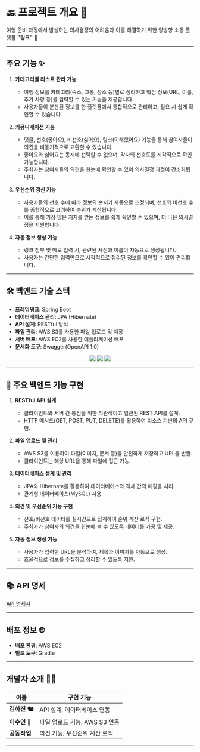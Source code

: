 # 🔙 프로젝트 개요 🌈
여행 준비 과정에서 발생하는 의사결정의 어려움과 이를 해결하기 위한 양방향 소통 플랫폼 **"링크"** 🔗

---

## 주요 기능 ✨

1. **카테고리별 리스트 관리 기능**  
   - 여행 정보를 카테고리(숙소, 교통, 장소 등)별로 정리하고 핵심 정보(URL, 이름, 추가 사항 등)를 입력할 수 있는 기능을 제공합니다.  
   - 사용자들이 분산된 정보를 한 플랫폼에서 통합적으로 관리하고, 필요 시 쉽게 확인할 수 있습니다.  

2. **커뮤니케이션 기능**  
   - 댓글, 선호(좋아요), 비선호(싫어요), 링크(이해했어요) 기능을 통해 참여자들이 의견을 비동기적으로 교환할 수 있습니다.  
   - 좋아요와 싫어요는 동시에 선택할 수 없으며, 각자의 선호도를 시각적으로 확인 가능합니다.  
   - 주최자는 참여자들의 의견을 한눈에 확인할 수 있어 의사결정 과정이 간소화됩니다.  

3. **우선순위 갱신 기능**  
   - 사용자들의 선호 수에 따라 정보의 순서가 자동으로 조정되며, 선호와 비선호 수를 종합적으로 고려하여 순위가 계산됩니다.  
   - 이를 통해 가장 많은 지지를 받는 정보를 쉽게 확인할 수 있으며, 더 나은 의사결정을 지원합니다.  

4. **자동 정보 생성 기능**  
   - 링크 첨부 및 메모 입력 시, 관련된 사진과 이름이 자동으로 생성됩니다.  
   - 사용자는 간단한 입력만으로 시각적으로 정리된 정보를 확인할 수 있어 편리합니다.  

---

## 🛠️ 백엔드 기술 스택

- **프레임워크**: Spring Boot  
- **데이터베이스 관리**: JPA (Hibernate)  
- **API 설계**: RESTful 방식  
- **파일 관리**: AWS S3를 사용한 파일 업로드 및 저장  
- **서버 배포**: AWS EC2를 사용한 애플리케이션 배포  
- **문서화 도구**: Swagger(OpenAPI 1.0)  

<p align="center">
  <img src="https://img.shields.io/badge/AWS-232F3E?style=for-the-badge&logo=amazon-aws&logoColor=white" />
  <img src="https://img.shields.io/badge/SpringBoot-6DB33F?style=for-the-badge&logo=springboot&logoColor=white" />
  <img src="https://img.shields.io/badge/JPA-59666C?style=for-the-badge&logo=hibernate&logoColor=white" />
</p>

---

## 🔑 주요 백엔드 기능 구현

1. **RESTful API 설계**  
   - 클라이언트와 서버 간 통신을 위한 직관적이고 일관된 REST API를 설계.  
   - HTTP 메서드(GET, POST, PUT, DELETE)를 활용하여 리소스 기반의 API 구현.

2. **파일 업로드 및 관리**  
   - AWS S3를 이용하여 파일(이미지, 문서 등)을 안전하게 저장하고 URL을 반환.  
   - 클라이언트는 해당 URL을 통해 파일에 접근 가능.  

3. **데이터베이스 설계 및 관리**  
   - JPA와 Hibernate를 활용하여 데이터베이스와 객체 간의 매핑을 처리.  
   - 관계형 데이터베이스(MySQL) 사용.

4. **의견 및 우선순위 기능 구현**  
   - 선호/비선호 데이터를 실시간으로 집계하여 순위 계산 로직 구현.  
   - 주최자가 참여자의 의견을 한눈에 볼 수 있도록 데이터를 가공 및 제공.  

5. **자동 정보 생성 기능**  
   - 사용자가 입력한 URL을 분석하여, 제목과 이미지를 자동으로 생성.  
   - 효율적으로 정보를 수집하고 정리할 수 있도록 지원.  

---

## 📚 API 명세
[API 명세서](<https://noisy-sunscreen-6be.notion.site/Fromis7_API-165464b1b207805d9600de8d4b7e03ac?pvs=4>)

---

## 배포 정보 🌐

- **배포 환경**: AWS EC2
- **빌드 도구**: Gradle

---

## 개발자 소개 🧑‍💻
| 이름  | 구현 기능 |
|-------|-----------|
| **김하진 🐿️** | API 설계, 데이터베이스 연동 |
| **이수인 🐾** | 파일 업로드 기능, AWS S3 연동 |
| **공동작업** | 의견 기능, 우선순위 계산 로직 |

---
